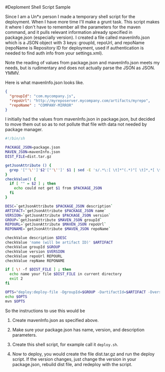 #Deploment Shell Script Sample

Since I am a Un*x person I made a temporary shell script for the deployment.  When I have more time I'll make a grunt task.  This script makes it where I don't have to remember all the parameters for the maven command, and it pulls relevant information already specified in package.json (especially version).  I created a file called mavenInfo.json which is a JSON object with 3 keys: groupId, repoUrl, and repoName (repoName is Repository ID for deployment, used if authentication is needed to find auth info from your settings.xml).

Note the reading of values from package.json and mavenInfo.json meets my needs, but is rudimentary and does not actually parse the JSON as JSON.  YMMV.

Here is what mavenInfo.json looks like.

```json
{
  "groupId": "com.mycompany.js",
  "repoUrl": "http://myreposerver.mycompany.com/artifacts/myrepo",
  "repoName" : "COMPANY-MIRROR"
}
```

I initially had the values from mavenInfo.json in package.json, but decided to move them out so as to not pollute that file with data not needed by package manager.

```sh
#!/bin/sh

PACKAGE_JSON=package.json
MAVEN_JSON=mavenInfo.json
DIST_FILE=dist.tar.gz

getJsonAttribute () {
  grep '["'\'']'$2'["'\'']' $1 | sed -E 's/.*\:[ \t]*"(.*)"[ \t]*,*[ \t]*/\1/'
}
checkValue() {
  if [ "" = $2 ] ; then
    echo could not get $1 from $PACKAGE_JSON
  fi
}

DESC=`getJsonAttribute $PACKAGE_JSON description`
ARTIFACT=`getJsonAttribute $PACKAGE_JSON name`
VERSION=`getJsonAttribute $PACKAGE_JSON version`
GROUP=`getJsonAttribute $MAVEN_JSON groupId`
REPOURL=`getJsonAttribute $MAVEN_JSON repoUrl`
REPONAME=`getJsonAttribute $MAVEN_JSON repoName`

checkValue description $DESC
checkValue 'name (will be artifact ID)' $ARTIFACT
checkValue groupId $GROUP
checkValue version $VERSION
checkValue repoUrl REPOURL
checkValue repName REPONAME

if [ \! -f $DIST_FILE ] ; then
  echo name your file $DIST_FILE in current directory
  exit 2
fi

OPTS="deploy:deploy-file -DgroupId=$GROUP -DartifactId=$ARTIFACT -Dversion=$VERSION -Dfile=$DIST_FILE -Durl=$REPOURL -DrepositoryId=$REPONAME -Dpackaging=tar.gz"
echo $OPTS
mvn $OPTS
```


So the instructions to use this would be

1. Create mavenInfo.json as specified above.

2. Make sure your package.json has name, version, and description parameters.

3. Create this shell script, for example call it ```deploy.sh```.

4. Now to deploy, you would create the file dist.tar.gz and run the deploy script.  If the version changes, just change the version in your package.json, rebuild dist file, and redeploy with the script.

